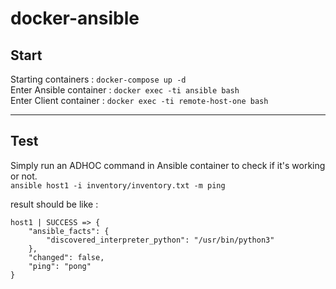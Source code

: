 # docker-ansible

## Start

Starting containers : ```docker-compose up -d``` <br>
Enter Ansible container : ```docker exec -ti ansible bash``` <br>
Enter Client container : ```docker exec -ti remote-host-one bash``` <br>

---

## Test
Simply run an ADHOC command in Ansible container to check if it's working or not. <br>
```ansible host1 -i inventory/inventory.txt -m ping``` <br>

result should be like : <br>
```
host1 | SUCCESS => {
    "ansible_facts": {
        "discovered_interpreter_python": "/usr/bin/python3"
    },
    "changed": false,
    "ping": "pong"
}
```
